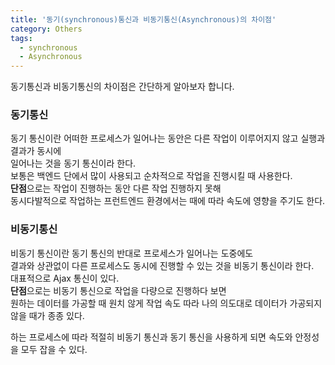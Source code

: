 ```yaml
---
title: '동기(synchronous)통신과 비동기통신(Asynchronous)의 차이점'
category: Others
tags:
  - synchronous
  - Asynchronous
---
```


동기통신과 비동기통신의 차이점은 간단하게 알아보자 합니다.

### 동기통신

동기 통신이란 어떠한 프로세스가 일어나는 동안은 다른 작업이 이루어지지 않고 실행과 결과가 동시에<br>
일어나는 것을 동기 통신이라 한다.<br>
보통은 백엔드 단에서 많이 사용되고 순차적으로 작업을 진행시킬 때 사용한다.<br>
**단점**으로는 작업이 진행하는 동안 다른 작업 진행하지 못해<br>
동시다발적으로 작업하는 프런트엔드 환경에서는 때에 따라 속도에 영향을 주기도 한다.

### 비동기통신

비동기 통신이란 동기 통신의 반대로 프로세스가 일어나는 도중에도<br>
결과와 상관없이 다른 프로세스도 동시에 진행할 수 있는 것을 비동기 통신이라 한다. <br>대표적으로 Ajax 통신이 있다.<br>
**단점**으로는 비동기 통신으로 작업을 다량으로 진행하다 보면<br>원하는 데이터를 가공할 때 원치 않게 작업 속도 따라 나의 의도대로 데이터가 가공되지 않을 때가 종종 있다.

하는 프로세스에 따라 적절히 비동기 통신과 동기 통신을 사용하게 되면 속도와 안정성을 모두 잡을 수 있다.
